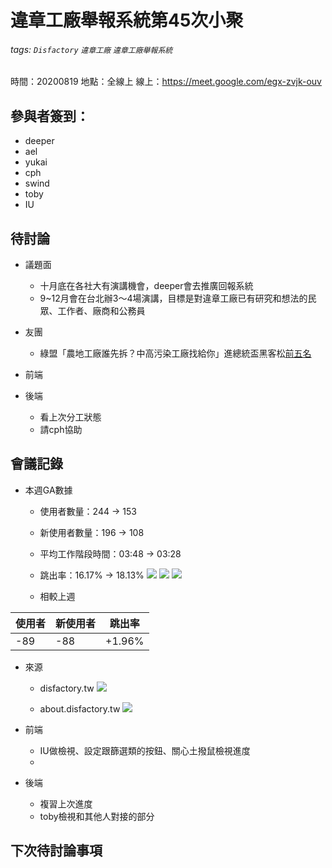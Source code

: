 # 違章工廠舉報系統第45次小聚

###### tags: `Disfactory` `違章工廠` `違章工廠舉報系統`

時間：20200819
地點：全線上
線上：https://meet.google.com/egx-zvjk-ouv


## 參與者簽到：
* deeper
* ael
* yukai
* cph
* swind
* toby
* IU

## 待討論
- 議題面
    - 十月底在各社大有演講機會，deeper會去推廣回報系統
    - 9~12月會在台北辦3～4場演講，目標是對違章工廠已有研究和想法的民眾、工作者、廠商和公務員
- 友團
    - 綠盟「農地工廠誰先拆？中高污染工廠找給你」進總統盃黑客松[前五名](https://www.facebook.com/gcaa.org.tw/posts/3259657704103638?__cft__[0]=AZXLVzUnzH8UrGs2-aSrHWFtWTP0awbJCCh-olU-DC6wY2d_3YkdCZEv1kep472vY1n3Y6Kno3H7eb_KAJH9nT0TbiAXoYKh469KqPKBO4D2xBoc3NJbmyKItjnh85vGQopup2pW_M2RlEj0CCGyW1OHE9tAqBIt9ZF3k7nFtHvRfvrOZBEiwU8XaSk4XkgJEIs&__tn__=%2CO%2CP-y-R)

- 前端

- 後端
    - 看上次分工狀態
    - 請cph協助

## 會議記錄
- 本週GA數據
    - 使用者數量：244 -> 153
    - 新使用者數量：196 -> 108
    - 平均工作階段時間：03:48 -> 03:28
    - 跳出率：16.17% -> 18.13%
![](https://s3-ap-northeast-1.amazonaws.com/g0v-hackmd-images/uploads/upload_6b01f3fc21043f59da90af9cb21be5d5.png)
![](https://s3-ap-northeast-1.amazonaws.com/g0v-hackmd-images/uploads/upload_d4b4b57b2ce8667b7fde0cf9f01aa5b0.png)
![](https://s3-ap-northeast-1.amazonaws.com/g0v-hackmd-images/uploads/upload_8050b0c1928bc046a10f68c63fc97d2c.png)

    - 相較上週

| 使用者 | 新使用者 | 跳出率 |
| ----- | ------ | -------|
| -89   |   -88  | +1.96% |


- 來源
    - disfactory.tw
![](https://s3-ap-northeast-1.amazonaws.com/g0v-hackmd-images/uploads/upload_d5c5a9e51f4180c9356835cf012f48ff.png)

    - about.disfactory.tw
![](https://s3-ap-northeast-1.amazonaws.com/g0v-hackmd-images/uploads/upload_286b1640ccca57ab669f280d22a42781.png)

- 前端
    - IU做檢視、設定跟篩選類的按鈕、關心土撥鼠檢視進度 
    - 

- 後端
    - 複習上次進度
    - toby檢視和其他人對接的部分



## 下次待討論事項
